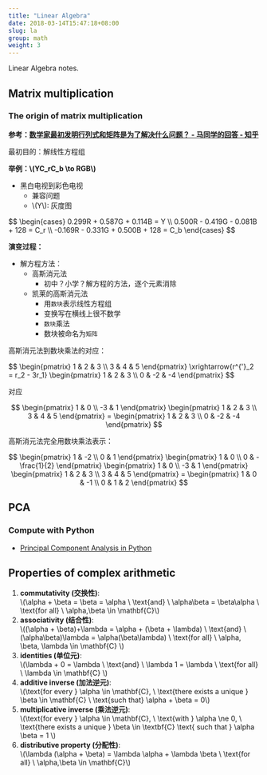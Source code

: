 ```yaml
---
title: "Linear Algebra"
date: 2018-03-14T15:47:18+08:00
slug: la
group: math
weight: 3
---
```


Linear Algebra notes.

<!--more-->

## Matrix multiplication

### The origin of matrix multiplication

**参考：[数学家最初发明行列式和矩阵是为了解决什么问题？ - 马同学的回答 - 知乎](https://www.zhihu.com/question/19919917/answer/270694029)**


最初目的：解线性方程组

**举例：\\(YC_rC_b \to RGB\\)**

- 黑白电视到彩色电视
  - 兼容问题
  - \\(Y\\): 灰度图

<div>
$$
\begin{cases}
0.299R + 0.587G + 0.114B = Y \\
0.500R - 0.419G - 0.081B + 128 = C_r \\
-0.169R - 0.331G + 0.500B + 128 = C_b
\end{cases}
$$
</div>

**演变过程：**

- 解方程方法：
    - 高斯消元法
        - 初中？小学？解方程的方法，逐个元素消除
    - 凯莱的高斯消元法
        - 用`数块`表示线性方程组
        - 变换写在横线上很不数学
        - `数块`乘法
        - 数块被命名为`矩阵`


高斯消元法到数块乘法的对应：

<div>
 $$
 \begin{pmatrix}
 1 & 2 & 3 \\
 3 & 4 & 5
 \end{pmatrix}
 \xrightarrow{r^{'}_2 = r_2 - 3r_1}
 \begin{pmatrix}
 1 & 2 & 3 \\
 0 & -2 & -4
 \end{pmatrix}
 $$
</div>

对应

<div>

$$
 \begin{pmatrix}
 1 & 0 \\
 -3 & 1 
 \end{pmatrix}
 \begin{pmatrix}
 1 & 2 & 3 \\
 3 & 4 & 5 
 \end{pmatrix} =
 \begin{pmatrix}
 1 & 2 & 3 \\
 0 & -2 & -4 
 \end{pmatrix} 
$$

</div>

高斯消元法完全用数块乘法表示：

<div>

$$
 \begin{pmatrix}
 1 & -2 \\
 0 & 1
 \end{pmatrix}
\begin{pmatrix}
 1 & 0 \\
 0 & -\frac{1}{2}
 \end{pmatrix}
 \begin{pmatrix}
 1 & 0 \\
 -3 & 1
 \end{pmatrix}
 \begin{pmatrix}
 1 & 2 & 3 \\
 3 & 4 & 5
 \end{pmatrix} =
 \begin{pmatrix}
 1 & 0 & -1 \\
 0 & 1 & 2
 \end{pmatrix}
$$

</div>

## PCA

### Compute with Python

- [Principal Component Analysis in Python](https://plot.ly/ipython-notebooks/principal-component-analysis/)

<!-- Linear Algebra Done right -->

## Properties of complex arithmetic

1. **commutativity (交换性)**: <br>\\(\alpha + \beta = \beta = \alpha \ \text{and} \ \alpha\beta = \beta\alpha \ \text{for all} \ \alpha,\beta \in \mathbf{C}\\)
1. **associativity (结合性)**: <br>\\((\alpha + \beta)+\lambda = \alpha + (\beta + \lambda) \ \text{and} \ (\alpha\beta)\lambda = \alpha(\beta\lambda) \ \text{for all} \ \alpha, \beta, \lambda \in \mathbf{C} \\)
1. **identities (单位元)**: <br>\\(\lambda + 0 = \lambda \ \text{and} \ \lambda 1 = \lambda \ \text{for all} \ \lambda \in \mathbf{C} \\)
1. **additive inverse (加法逆元)**: <br>\\(\text{for every } \alpha \in \mathbf{C}, \ \text{there exists a unique } \beta \in \mathbf{C} \ \text{such that} \alpha + \beta = 0\\)
1. **multiplicative inverse (乘法逆元)**: <br>\\(\text{for every } \alpha \in \mathbf{C}, \ \text{with } \alpha \ne 0, \ \text{there exists a unique } \beta \in \textbf{C} \text{ such that } \alpha \beta = 1 \\)
1. **distributive property (分配性)**: <br>\\(\lambda (\alpha + \beta) = \lambda \alpha + \lambda \beta \ \text{for all} \ \alpha,\beta \in \mathbf{C}\\)

